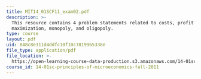 ```yaml
---
title: MIT14_01SCF11_exam02.pdf
description: >-
  This resource contains 4 problem statements related to costs, profit
  maximization, monopoly, and oligopoly. 
type: course
layout: pdf
uid: 848c8e311d4ddfc10f10c7819965338e
file_type: application/pdf
file_location: >-
  https://open-learning-course-data-production.s3.amazonaws.com/14-01sc-principles-of-microeconomics-fall-2011/848c8e311d4ddfc10f10c7819965338e_MIT14_01SCF11_exam02.pdf
course_id: 14-01sc-principles-of-microeconomics-fall-2011
---
```

